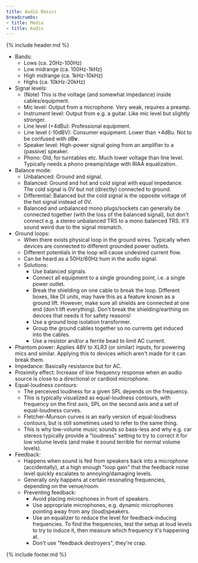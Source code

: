 ```yaml
---
title: Audio Basics
breadcrumbs:
- title: Media
- title: Audio
---
```

{% include header.md %}

- Bands:
    - Lows (ca. 20Hz-100Hz)
    - Low midrange (ca. 100Hz-1kHz)
    - High midrange (ca. 1kHz-10kHz)
    - Highs (ca. 10kHz-20kHz)
- Signal levels:
    - (Note) This is the voltage (and somewhat impedance) inside cables/equipment.
    - Mic level: Output from a microphone. Very weak, requires a preamp.
    - Instrument level: Output from e.g. a guitar. Like mic level but slightly stronger.
    - Line level (+4dBu): Professional equipment.
    - Line level (-10dBV): Consumer equipment. Lower than +4dBu. Not to be confused with dB**v**.
    - Speaker level: High-power signal going from an amplifier to a (passive) speaker.
    - Phono: Old, for turntables etc. Much lower voltage than line level. Typically needs a phono preamp/stage with RIAA equalization.
- Balance mode:
    - Unbalanced: Ground and signal.
    - Balanced: Ground and hot and cold signal with equal impedance. The cold signal is 0V but not (directly) connected to ground.
    - Differential: Balanced but the cold signal is the opposite voltage of the hot signal instead of 0V.
    - Balanced and unbalanced mono plugs/sockets can generally be connected together (with the loss of the balanced signal), but don't connect e.g. a stereo unbalanced TRS to a mono balanced TRS. It'll sound weird due to the signal mismatch.
- Ground loops:
    - When there exists physical loop in the ground wires. Typically when devices are connected to different grounded power outlets.
    - Different potentials in the loop will cause undesired current flow.
    - Can be heard as a 50Hz/60Hz hum in the audio signal.
    - Solutions:
        - Use balanced signals.
        - Connect all equipment to a single grounding point, i.e. a single power outlet.
        - Break the shielding on one cable to break the loop. Different boxes, like DI units, may have this as a feature known as a ground lift. However, make sure all shields are connected at one end (don't lift everything). Don't break the shielding/earthing on devices that needs it for safety reasons!
        - Use a ground loop isolation transformer.
        - Group the ground cables together so no currents get induced into the cables.
        - Use a resistor and/or a ferrite bead to limit AC current.
- Phantom power: Applies 48V to XLR3 (or similar) inputs, for powering mics and similar. Applying this to devices which aren't made for it can break them.
- Impedance: Basically resistance but for AC.
- Proximity effect: Increase of low frequency response when an audio source is close to a directional or cardioid microphone.
- Equal-loudness contours:
    - The perceived loudness for a given SPL depends on the frequency.
    - This is typically visualized as equal-loudness contours, with frequency on the first axis, SPL on the second axis and a set of equal-loudness curves.
    - Fletcher–Munson curves is an early version of equal-loudness contours, but is still sometimes used to refer to the same thing.
    - This is why low-volume music sounds so bass-less and why e.g. car stereos typically provide a "loudness" setting to try to correct it for low volume levels (and make it sound terrible for normal volume levels).
- Feedback:
    - Happens when sound is fed from speakers back into a microphone (accidentally), at a high enough "loop gain" that the feedback noise level quickly escalates to annoying/damaging levels.
    - Generally only happens at certain resonating frequencies, depending on the venue/room.
    - Preventing feedback:
        - Avoid placing microphones in front of speakers.
        - Use appropriate microphones, e.g. dynamic microphones pointing away from any (loud)speakers.
        - Use an equalizer to reduce the level for feedback-inducing frequencies. To find the frequencies, test the setup at loud levels to try to induce it, then measure which frequency it's happening at.
        - Don't use "feedback destroyers", they're crap.

{% include footer.md %}
